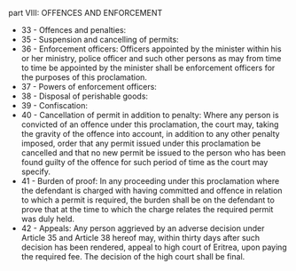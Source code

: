 part VIII: OFFENCES AND ENFORCEMENT

<ul>
			<li>33 - Offences and penalties: <ul>
			</ul></li>			<li>35 - Suspension and cancelling of permits: <ul>
			</ul></li>			<li>36 - Enforcement officers: Officers appointed by the minister within his or her ministry, police officer and such other persons as may from time to time be appointed by the minister shall be enforcement officers for the purposes of this proclamation.<ul>
			</ul></li>			<li>37 - Powers of enforcement officers: <ul>
			</ul></li>			<li>38 - Disposal of perishable goods: <ul>
			</ul></li>			<li>39 - Confiscation: <ul>
			</ul></li>			<li>40 - Cancellation of permit in addition to penalty: Where any person is convicted of an offence under this proclamation, the court may, taking the gravity of the offence into account, in addition to any other penalty imposed, order that any permit issued under this proclamation be cancelled and that no new permit be issued to the person who has been found guilty of the offence for such period of time as the court may specify.<ul>
			</ul></li>			<li>41 - Burden of proof: In any proceeding under this proclamation where the defendant is charged with having committed and offence in relation to which a permit is required, the burden shall be on the defendant to prove that at the time to which the charge relates the required permit was duly held.<ul>
			</ul></li>			<li>42 - Appeals: Any person aggrieved by an adverse decision under Article 35 and Article 38 hereof may, within thirty days after such decision has been rendered, appeal to high court of Eritrea, upon paying the required fee. The decision of the high court shall be final.<ul>
			</ul></li></ul>